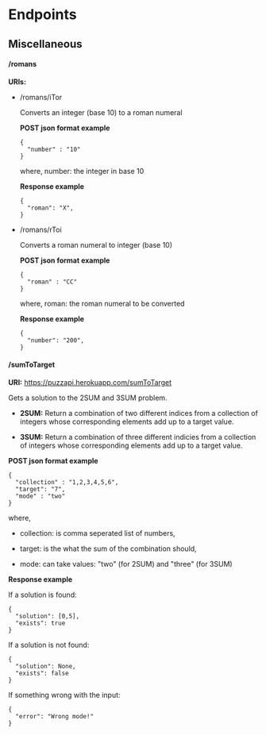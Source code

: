 # **Endpoints**


## Miscellaneous

#### **/romans**

**URIs:**

- /romans/iTor
	
	Converts an integer (base 10) to a roman numeral
	
	**POST json format example**

	```
	{
	  "number" : "10"
	}
	```
		
	where,
	number: the integer in base 10
	
	**Response example**
	```
	{
	  "roman": "X",
	}
	```
-  /romans/rToi

	Converts a roman numeral to integer (base 10)
	
	**POST json format example**

	```
	{
	  "roman" : "CC"
	}
	```
		
	where,
	roman: the roman numeral to be converted
	
	**Response example**
	```
	{
	  "number": "200",
	}
	```

#### **/sumToTarget**

**URI:** https://puzzapi.herokuapp.com/sumToTarget

Gets a solution to the 2SUM and 3SUM problem.

- **2SUM:** Return a combination of two different indices from a collection of integers whose corresponding elements add up to a target value.

- **3SUM:** Return a combination of three different indicies from a collection of integers whose corresponding elements add up to a target value.


**POST json format example**

```
{
  "collection" : "1,2,3,4,5,6",
  "target": "7",
  "mode" : "two"
}
```

where,

- collection: is comma seperated list of numbers,

- target: is the what the sum of the combination should,

- mode: can take values: "two" (for 2SUM) and "three" (for 3SUM)


**Response example**

If a solution is found:

```
{
  "solution": [0,5],
  "exists": true
}
```

If a solution is not found:
```
{
  "solution": None,
  "exists": false
}
```

If something wrong with the input:
```
{
  "error": "Wrong mode!"
}
```
